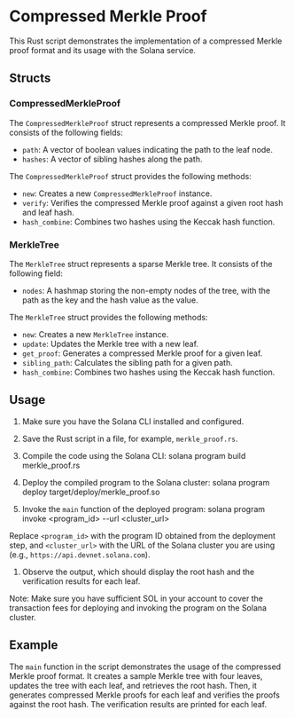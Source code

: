 # Compressed Merkle Proof

This Rust script demonstrates the implementation of a compressed Merkle proof format and its usage with the Solana service.

## Structs

### CompressedMerkleProof

The `CompressedMerkleProof` struct represents a compressed Merkle proof. It consists of the following fields:
- `path`: A vector of boolean values indicating the path to the leaf node.
- `hashes`: A vector of sibling hashes along the path.

The `CompressedMerkleProof` struct provides the following methods:
- `new`: Creates a new `CompressedMerkleProof` instance.
- `verify`: Verifies the compressed Merkle proof against a given root hash and leaf hash.
- `hash_combine`: Combines two hashes using the Keccak hash function.

### MerkleTree

The `MerkleTree` struct represents a sparse Merkle tree. It consists of the following field:
- `nodes`: A hashmap storing the non-empty nodes of the tree, with the path as the key and the hash value as the value.

The `MerkleTree` struct provides the following methods:
- `new`: Creates a new `MerkleTree` instance.
- `update`: Updates the Merkle tree with a new leaf.
- `get_proof`: Generates a compressed Merkle proof for a given leaf.
- `sibling_path`: Calculates the sibling path for a given path.
- `hash_combine`: Combines two hashes using the Keccak hash function.

## Usage

1. Make sure you have the Solana CLI installed and configured.

2. Save the Rust script in a file, for example, `merkle_proof.rs`.

3. Compile the code using the Solana CLI:
solana program build merkle_proof.rs

4. Deploy the compiled program to the Solana cluster:
solana program deploy target/deploy/merkle_proof.so

1. Invoke the `main` function of the deployed program:
solana program invoke <program_id> --url <cluster_url>

Replace `<program_id>` with the program ID obtained from the deployment step, and `<cluster_url>` with the URL of the Solana cluster you are using (e.g., `https://api.devnet.solana.com`).

1. Observe the output, which should display the root hash and the verification results for each leaf.

Note: Make sure you have sufficient SOL in your account to cover the transaction fees for deploying and invoking the program on the Solana cluster.

## Example

The `main` function in the script demonstrates the usage of the compressed Merkle proof format. It creates a sample Merkle tree with four leaves, updates the tree with each leaf, and retrieves the root hash. Then, it generates compressed Merkle proofs for each leaf and verifies the proofs against the root hash. The verification results are printed for each leaf.